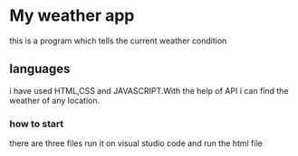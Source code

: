 # My weather app

this is a program which tells the current weather condition

## languages

i have used HTML,CSS and JAVASCRIPT.With the help of API i can find the weather of any location. 

### how to start 

there are three files 
run it on visual studio code and run the html file 
